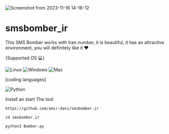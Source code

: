 ![Screenshot from 2023-11-16 14-16-12](https://github.com/amir-dani/smsbomber.ir/assets/150056352/5f0be310-ea05-4942-8be3-959cac966109)
# smsbomber_ir

This SMS Bomber works with Iran number, it is beautiful, it has an attractive environment, you will definitely like it ♥️


{Supported OS 💻}

![Linux](https://img.shields.io/badge/-Linux-000000?style=flat&logo=linux&logoColor=FCC624)
![Windows](http://img.shields.io/badge/-Windows-0078D6?style=flat-square&logo=windows&logoColor=ffffff)
![Mac](http://img.shields.io/badge/-Mac-0078D6?style=flat-square&logo=apple&logoColor=ffffff)

[coding languages] 

![Python](https://img.shields.io/badge/-Python-333333?style=flat&logo=python)&nbsp;

Install an start The tool

`https://github.com/amir-dani/smsbomber.ir`

`cd smsbomber.ir`

`python3 Bomber.py`
